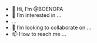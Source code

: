 - 👋 Hi, I’m @BOENOPA
- 👀 I’m interested in ...
- ...
- 💞️ I’m looking to collaborate on ...
- 📫 How to reach me ...

<!---
BOENOPA/BOENOPA is a ✨ special ✨ repository because its `README.md` (this file) appears on your GitHub profile.
You can click the Preview link to take a look at your changes.
--->
